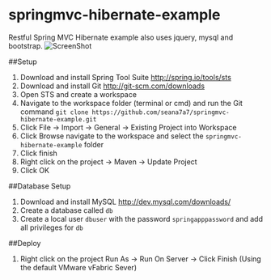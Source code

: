 springmvc-hibernate-example
===========================

Restful Spring MVC Hibernate example also uses jquery, mysql and bootstrap.
![ScreenShot](https://raw.githubusercontent.com/seana7a7/springmvc-hibernate-example/master/src/main/webapp/img/screen-shot.png)

##Setup
1.  Download and install Spring Tool Suite http://spring.io/tools/sts
2.  Download and install Git http://git-scm.com/downloads
3.  Open STS and create a workspace
4.  Navigate to the workspace folder (terminal or cmd) and run the Git command `git clone https://github.com/seana7a7/springmvc-hibernate-example.git`
5.  Click File -> Import -> General -> Existing Project into Workspace
6.  Click Browse navigate to the workspace and select the `springmvc-hibernate-example` folder
7.  Click finish
8.  Right click on the project -> Maven -> Update Project
9.  Click OK

##Database Setup
1.  Download and install MySQL http://dev.mysql.com/downloads/
2.  Create a database called `db`
3.  Create a local user `dbuser` with the password `springapppassword` and add all privileges for `db` 

##Deploy
1. Right click on the project Run As -> Run On Server -> Click Finish (Using the default VMware vFabric Sever)
